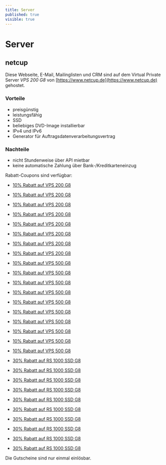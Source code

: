 ```yaml
---
title: Server
published: true
visible: true
---
```


# Server

## netcup

Diese Webseite, E-Mail, Mailinglisten und CRM sind auf dem Virtual Private Server  _VPS 200 G8_ von [https://www.netcup.de](https://www.netcup.de) gehostet.

### Vorteile
* preisgünstig
* leistungsfähig
* SSD
* beliebiges DVD-Image installierbar
* IPv4 und IPv6
* Generator für Auftragsdatenverarbeitungsvertrag

### Nachteile
* nicht Stundenweise über API mietbar
* keine automatische Zahlung über Bank-/Kreditkarteneinzug

Rabatt-Coupons sind verfügbar:

* [10% Rabatt auf VPS 200 G8](https://www.netcup.de/bestellen/gutschein_einloesen.php?gutschein=2052nc15262536048)
* [10% Rabatt auf VPS 200 G8](https://www.netcup.de/bestellen/gutschein_einloesen.php?gutschein=2052nc15262536046)
* [10% Rabatt auf VPS 200 G8](https://www.netcup.de/bestellen/gutschein_einloesen.php?gutschein=2052nc15262536045)
* [10% Rabatt auf VPS 200 G8](https://www.netcup.de/bestellen/gutschein_einloesen.php?gutschein=2052nc15262536044)
* [10% Rabatt auf VPS 200 G8](https://www.netcup.de/bestellen/gutschein_einloesen.php?gutschein=2052nc15262536043)
* [10% Rabatt auf VPS 200 G8](https://www.netcup.de/bestellen/gutschein_einloesen.php?gutschein=2052nc15262536042)
* [10% Rabatt auf VPS 200 G8](https://www.netcup.de/bestellen/gutschein_einloesen.php?gutschein=2052nc15262536041)
* [10% Rabatt auf VPS 200 G8](https://www.netcup.de/bestellen/gutschein_einloesen.php?gutschein=2052nc15262535429)

* [10% Rabatt auf VPS 500 G8](https://www.netcup.de/bestellen/gutschein_einloesen.php?gutschein=2053nc15475838030)
* [10% Rabatt auf VPS 500 G8](https://www.netcup.de/bestellen/gutschein_einloesen.php?gutschein=2053nc15475838031)
* [10% Rabatt auf VPS 500 G8](https://www.netcup.de/bestellen/gutschein_einloesen.php?gutschein=2053nc15475838032)
* [10% Rabatt auf VPS 500 G8](https://www.netcup.de/bestellen/gutschein_einloesen.php?gutschein=2053nc15475838033)
* [10% Rabatt auf VPS 500 G8](https://www.netcup.de/bestellen/gutschein_einloesen.php?gutschein=2053nc15475838034)
* [10% Rabatt auf VPS 500 G8](https://www.netcup.de/bestellen/gutschein_einloesen.php?gutschein=2053nc15475838035)
* [10% Rabatt auf VPS 500 G8](https://www.netcup.de/bestellen/gutschein_einloesen.php?gutschein=2053nc15475838036)
* [10% Rabatt auf VPS 500 G8](https://www.netcup.de/bestellen/gutschein_einloesen.php?gutschein=2053nc15475838037)
* [10% Rabatt auf VPS 500 G8](https://www.netcup.de/bestellen/gutschein_einloesen.php?gutschein=2053nc15475838038)
* [10% Rabatt auf VPS 500 G8](https://www.netcup.de/bestellen/gutschein_einloesen.php?gutschein=2053nc15475838039)

* [30% Rabatt auf RS 1000 SSD G8](https://www.netcup.de/bestellen/gutschein_einloesen.php?gutschein=2202nc15475847399)
* [30% Rabatt auf RS 1000 SSD G8](https://www.netcup.de/bestellen/gutschein_einloesen.php?gutschein=2202nc15475847398)
* [30% Rabatt auf RS 1000 SSD G8](https://www.netcup.de/bestellen/gutschein_einloesen.php?gutschein=2202nc15475847397)
* [30% Rabatt auf RS 1000 SSD G8](https://www.netcup.de/bestellen/gutschein_einloesen.php?gutschein=2202nc15475847396)
* [30% Rabatt auf RS 1000 SSD G8](https://www.netcup.de/bestellen/gutschein_einloesen.php?gutschein=2202nc15475847395)
* [30% Rabatt auf RS 1000 SSD G8](https://www.netcup.de/bestellen/gutschein_einloesen.php?gutschein=2202nc15475847394)
* [30% Rabatt auf RS 1000 SSD G8](https://www.netcup.de/bestellen/gutschein_einloesen.php?gutschein=2202nc15475847393)
* [30% Rabatt auf RS 1000 SSD G8](https://www.netcup.de/bestellen/gutschein_einloesen.php?gutschein=2202nc15475847392)
* [30% Rabatt auf RS 1000 SSD G8](https://www.netcup.de/bestellen/gutschein_einloesen.php?gutschein=2202nc15475847391)
* [30% Rabatt auf RS 1000 SSD G8](https://www.netcup.de/bestellen/gutschein_einloesen.php?gutschein=2202nc15475847390)

Die Gutscheine sind nur einmal einlösbar. 
